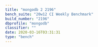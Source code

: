 ```yaml
---
title: "mongodb 2 2196"
bench_suite: "20w12 CI Weekly Benchmark"
build_number: "2196"
dbprofile: "mongodb"
classifier: ""
date: 2020-03-16T03:31:31
type: "bench"
---
```

